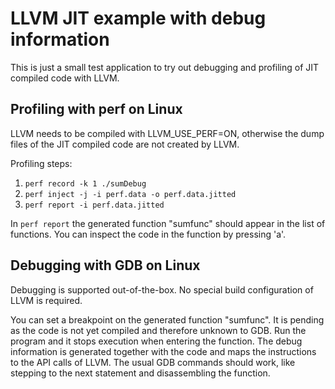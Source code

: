 # LLVM JIT example with debug information

This is just a small test application to try out debugging and profiling of JIT compiled code with LLVM.


## Profiling with perf on Linux

LLVM needs to be compiled with LLVM_USE_PERF=ON, otherwise the dump files of the JIT compiled code are not created by LLVM.

Profiling steps:
1. `perf record -k 1 ./sumDebug`
2. `perf inject -j -i perf.data -o perf.data.jitted`
3. `perf report -i perf.data.jitted`

In `perf report` the generated function "sumfunc" should appear in the list of functions.
You can inspect the code in the function by pressing 'a'.


## Debugging with GDB on Linux

Debugging is supported out-of-the-box.
No special build configuration of LLVM is required.

You can set a breakpoint on the generated function "sumfunc".
It is pending as the code is not yet compiled and therefore unknown to GDB.
Run the program and it stops execution when entering the function.
The debug information is generated together with the code and maps the instructions to the API calls of LLVM.
The usual GDB commands should work, like stepping to the next statement and disassembling the function.
